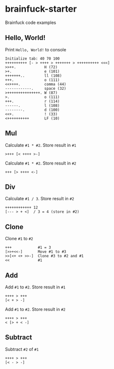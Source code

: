 # brainfuck-starter
Brainfuck code examples

## Hello, World!

Print `Hello, World!` to console

~~~brainfuck
Initialize tab: 40 70 100
++++++++++ [- > ++++ > +++++++ > ++++++++++ <<<]
>>++.             H (72)
>+.               e (101)
+++++++..         ll (108)
+++.              o (111)
<<++++.           comma (44)
------------.     space (32)
>+++++++++++++++. W (87)
>.                o (111)
+++.              r (114)
------.           l (108)
--------.         d (100)
<<+.              ! (33)
<++++++++++       LF (10)
~~~

## Mul

Calculate `#1 * #2`. Store result in `#1`

~~~brainfuck
>+++ [< ++++ >-]
~~~

Calculate `#1 * #2`. Store result in `#2`

~~~brainfuck
+++ [> ++++ <-]
~~~

## Div

Calculate `#1 / 3`. Store result in `#2`

~~~brainfuck
++++++++++++ 12
[--- > + <]  / 3 = 4 (store in #2)
~~~

## Clone

Clone `#1` to `#2`

~~~brainfuck
+++            #1 = 3
[>>+<<-]       Move #1 to #3
>>[<+ <+ >>-]  Clone #3 to #2 and #1
<<             #1
~~~

## Add

Add `#1` to `#2`. Store result in `#1`

~~~brainfuck
++++ > +++
[< + > -]
~~~

Add `#1` to `#2`. Store result in `#2`

~~~brainfuck
++++ > +++
< [> + < -]
~~~

## Subtract

Subtract `#2` of `#1`

~~~brainfuck
++++ > +++
[< - > -]
~~~
